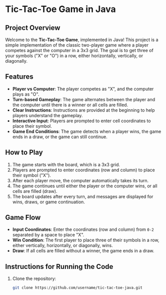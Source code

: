 # Tic-Tac-Toe Game in Java

## Project Overview
Welcome to the **Tic-Tac-Toe Game**, implemented in Java! This project is a simple implementation of the classic two-player game where a player competes against the computer in a 3x3 grid. The goal is to get three of your symbols ("X" or "O") in a row, either horizontally, vertically, or diagonally.

## Features
- **Player vs Computer**: The player competes as "X", and the computer plays as "O".
- **Turn-based Gameplay**: The game alternates between the player and the computer until there is a winner or all cells are filled.
- **Clear Instructions**: Instructions are provided at the beginning to help players understand the gameplay.
- **Interactive Input**: Players are prompted to enter cell coordinates to place their symbol.
- **Game End Conditions**: The game detects when a player wins, the game ends in a draw, or the game can still continue.

## How to Play
1. The game starts with the board, which is a 3x3 grid.
2. Players are prompted to enter coordinates (row and column) to place their symbol ("X").
3. After each player move, the computer automatically takes its turn.
4. The game continues until either the player or the computer wins, or all cells are filled (draw).
5. The board updates after every turn, and messages are displayed for wins, draws, or game continuation.

## Game Flow
- **Input Coordinates**: Enter the coordinates (row and column) from `0-2` separated by a space to place "X".
- **Win Condition**: The first player to place three of their symbols in a row, either vertically, horizontally, or diagonally, wins.
- **Draw**: If all cells are filled without a winner, the game ends in a draw.

## Instructions for Running the Code
1. Clone the repository:
   ```bash
   git clone https://github.com/username/tic-tac-toe-java.git


